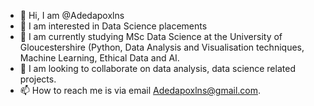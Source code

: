 - 👋 Hi, I am @Adedapoxlns
- 👀 I am interested in Data Science placements
- 🌱 I am currently studying MSc Data Science at the University of Gloucestershire (Python, Data Analysis and Visualisation techniques, Machine Learning, Ethical Data and AI.
- 💞️ I am looking to collaborate on data analysis, data science related projects.
- 📫 How to reach me is via email Adedapoxlns@gmail.com.

<!---
Adedapoxlns/Adedapoxlns is a ✨ special ✨ repository because its `README.md` (this file) appears on your GitHub profile.
You can click the Preview link to take a look at your changes.
--->
